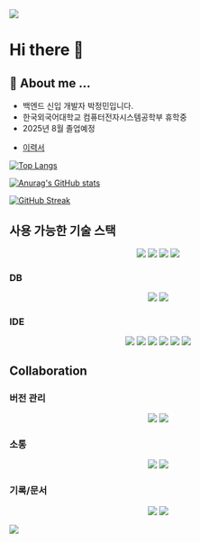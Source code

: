 <img src="https://capsule-render.vercel.app/api?type=waving&color=auto&height=200&section=header&text=&fontSize=90" />

# Hi there 👋

## 🤗 About me ...
- 백엔드 신입 개발자 박정민입니다. <br />
- 한국외국어대학교 컴퓨터전자시스템공학부 휴학중
- 2025년 8월 졸업예정
<!-- - 나를 나타내는 키워드 3가지 -->
- <a href="https://pouncing-swallow-f5f.notion.site/48c74e5ae3344b6bb982f3dc8a10bb6c">이력서</a>
<!--
## 🔭 I’m currently working on ...

## 🌱 I’m currently learning ...

## 👯 I’m looking to collaborate on ...

## 🤔 I’m looking for help with ...

## 💬 Ask me about ...

## 📫 How to reach me: ...

## 😄 Pronouns: ...

## ⚡ Fun fact: ...
-->
<!-- 사용한 언어 비율 -->
[![Top Langs](https://github-readme-stats.vercel.app/api/top-langs/?username=wjdals3936)](https://github.com/anuraghazra/github-readme-stats)

<!-- 본인의 깃허브에 대한 평판 -->
[![Anurag's GitHub stats](https://github-readme-stats.vercel.app/api?username=wjdals3936)](https://github.com/anuraghazra/github-readme-stats)

<!-- [GitHub Streak -->
[![GitHub Streak](https://streak-stats.demolab.com?user=wjdals3936&theme=merko&hide_border=true&mode=weekly)](https://git.io/streak-stats)

<p>
  
## 사용 가능한 기술 스택
<ul align="center">
  <!--js-->
    <img src="https://img.shields.io/badge/javascript-F7DF1E?style=flat-square&logo=javascript&logoColor=ffffff"/>
  <!--java-->
   <img src="https://img.shields.io/badge/java-ED1D25?style=flat-square&logo=java&logoColor=ffffff"/>
  <!--spring-->
   <img src="https://img.shields.io/badge/spring-6DB33F?style=flat-square&logo=spring&logoColor=ffffff"/>
  <!--spring boot-->
   <img src="https://img.shields.io/badge/springboot-6DB33F?style=flat-square&logo=spring&logoColor=ffffff"/>
</ul>

### DB
<ul align="center">
   <!--mysql-->
     <img src="https://img.shields.io/badge/mysql-4479A1?style=flat-square&logo=mysql&logoColor=ffffff"/>
   <!--mariadb-->
     <img src="https://img.shields.io/badge/mariadb-003545?style=flat-square&logo=mariadb&logoColor=ffffff"/>
</ul>

### IDE
<ul align="center">
  <!--intellijidea-->
    <img src="https://img.shields.io/badge/intellijidea-000000?style=flat-square&logo=intellijidea&logoColor=ffffff"/>
  <!--eclipseide-->
    <img src="https://img.shields.io/badge/eclipseide-2C2255?style=flat-square&logo=eclipseide&logoColor=ffffff"/>
  <!--googlecolab-->
    <img src="https://img.shields.io/badge/googlecolab-F9AB00?style=flat-square&logo=googlecolab&logoColor=ffffff"/>
  <!--visualstudiocode-->
    <img src="https://img.shields.io/badge/visualstudiocode-007ACC?style=flat-square&logo=visualstudiocode&logoColor=ffffff"/>
  <!--pycharm-->
    <img src="https://img.shields.io/badge/pycharm-000000?style=flat-square&logo=pycharm&logoColor=ffffff"/>
  <!--figma-->
    <img src="https://img.shields.io/badge/figma-F24E1E?style=flat-square&logo=figma&logoColor=ffffff"/>
</ul>
   
## Collaboration
  ### 버전 관리
  <ul align="center">
    <!--git-->
      <img src="https://img.shields.io/badge/git-F05032?style=flat-square&logo=git&logoColor=ffffff"/>
    <!--github-->
      <img src="https://img.shields.io/badge/github-181717?style=flat-square&logo=github&logoColor=ffffff"/>
      </ul>
  
  ### 소통
  <ul align="center">
    <!--slack-->
      <img src="https://img.shields.io/badge/slack-4A154B?style=flat-square&logo=discord&logoColor=ffffff"/>
    <!--discord-->
      <img src="https://img.shields.io/badge/discord-5865F2?style=flat-square&logo=discord&logoColor=ffffff"/>
      </ul>
  
  ### 기록/문서
  <ul align="center">
    <!--블로그-->
      <a href="https://mangocoding-journal.tistory.com/"><img src="https://img.shields.io/badge/tistory-000000?style=flat-square&logo=tistory&logoColor=ffffff"/></a>
    <!--notion-->
      <img src="https://img.shields.io/badge/notion-000000?style=flat-square&logo=notion&logoColor=ffffff"/>
    </ul>
</p>
   

<img src="https://capsule-render.vercel.app/api?type=waving&color=auto&height=150&section=footer" />
